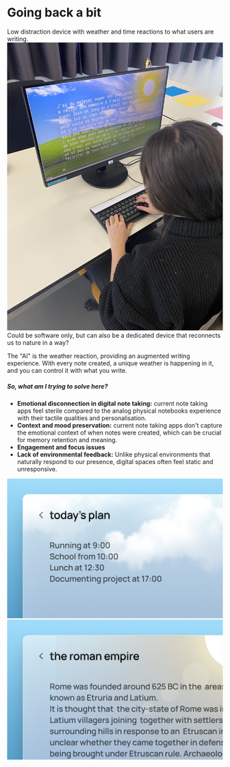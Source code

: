 # Going back a bit

Low distraction device with weather and time reactions to what users are writing.
![](../../00-09%20Resources/09%20Assets/IMG_9304.jpeg)
Could be software only, but can also be a dedicated device that reconnects us to nature in a way?

The "AI" is the weather reaction, providing an augmented writing experience.
With every note created, a unique weather is happening in it, and you can control it with what you write.

##### So, what am I trying to solve here?
- **Emotional disconnection in digital note taking:** current note taking apps feel sterile compared to the analog physical notebooks experience with their tactile qualities and personalisation.
- **Context and mood preservation:** current note taking apps don't capture the emotional context of when notes were created, which can be crucial for memory retention and meaning.
- **Engagement and focus issues**
- **Lack of environmental feedback:** Unlike physical environments that naturally respond to our presence, digital spaces often feel static and unresponsive.

![](../../00-09%20Resources/09%20Assets/Screenshot%202025-04-20%20at%2013.57.38.png)![](../../00-09%20Resources/09%20Assets/Screenshot%202025-04-20%20at%2014.17.42.png)